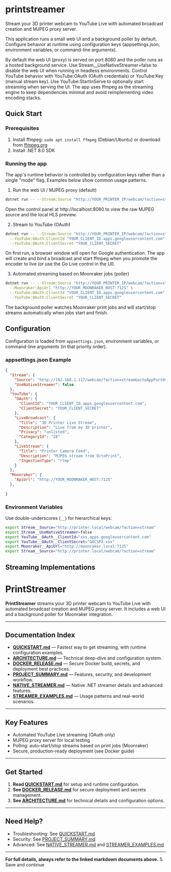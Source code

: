 # printstreamer

Stream your 3D printer webcam to YouTube Live with automated broadcast creation and MJPEG proxy server.

This application runs a small web UI and a background poller by default. Configure behavior at runtime using configuration keys (appsettings.json, environment variables, or command-line arguments).


 By default the web UI (proxy) is served on port 8080 and the poller runs as a hosted background service.
 Use Stream__UseNativeStreamer=false to disable the web UI when running in headless environments.
 Control YouTube behavior with YouTube:OAuth (OAuth credentials) or YouTube:Key (manual stream key). Use YouTube:StartInServe to optionally start streaming when serving the UI.
The app uses ffmpeg as the streaming engine to keep dependencies minimal and avoid reimplementing video encoding stacks.

## Quick Start

### Prerequisites
1. Install ffmpeg: `sudo apt install ffmpeg` (Debian/Ubuntu) or download from [ffmpeg.org](https://ffmpeg.org)
2. Install .NET 8.0 SDK

### Running the app

The app's runtime behavior is controlled by configuration keys rather than a single "mode" flag. Examples below show common usage patterns.

1) Run the web UI / MJPEG proxy (default)

```bash
dotnet run -- --Stream:Source "http://YOUR_PRINTER_IP/webcam/?action=stream"
```

Open the control panel at http://localhost:8080 to view the raw MJPEG source and the local HLS preview.

 2) Stream to YouTube (OAuth)

```bash
dotnet run -- --Stream:Source "http://YOUR_PRINTER_IP/webcam/?action=stream" \
  --YouTube:OAuth:ClientId "YOUR_CLIENT_ID.apps.googleusercontent.com" \
  --YouTube:OAuth:ClientSecret "YOUR_CLIENT_SECRET"
```

On first run, a browser window will open for Google authentication. The app will create and bind a broadcast and start ffmpeg when you promote the encoder to live (or use the Go Live control in the UI).

 3) Automated streaming based on Moonraker jobs (poller)

```bash
dotnet run -- --Stream:Source "http://YOUR_PRINTER_IP/webcam/?action=stream" \
  --Moonraker:ApiUrl "http://YOUR_MOONRAKER_HOST:7125" \
  --YouTube:OAuth:ClientId "YOUR_CLIENT_ID.apps.googleusercontent.com" \
  --YouTube:OAuth:ClientSecret "YOUR_CLIENT_SECRET"
```

The background poller watches Moonraker print jobs and will start/stop streams automatically when jobs start and finish.

## Configuration

Configuration is loaded from `appsettings.json`, environment variables, or command-line arguments (in that priority order).

### appsettings.json Example
```json
{
  "Stream": {
    "Source": "http://192.168.1.117/webcam/?action=stream&octoAppPortOverride=80&cacheBust=1759967901624",
    "UseNativeStreamer": false
  },
  "YouTube": {
    "OAuth": {
      "ClientId": "YOUR_CLIENT_ID.apps.googleusercontent.com",
      "ClientSecret": "YOUR_CLIENT_SECRET"
    },
    "LiveBroadcast": {
      "Title": "3D Printer Live Stream",
      "Description": "Live from my 3D printer",
      "Privacy": "unlisted",
      "CategoryId": "28"
    },
    "LiveStream": {
      "Title": "Printer Camera Feed",
      "Description": "MJPEG stream from OctoPrint",
      "IngestionType": "rtmp"
    }
  },
  "Moonraker": {
    "ApiUrl": "http://YOUR_MOONRAKER_HOST:7125"
  },
  
}
```

### Environment Variables
Use double-underscores (`__`) for hierarchical keys:
```bash
export Stream__Source="http://printer.local/webcam/?action=stream"
export Stream__UseNativeStreamer=false
export YouTube__OAuth__ClientId="xxx.apps.googleusercontent.com"
export YouTube__OAuth__ClientSecret="GOCSPX-xxx"
export Moonraker__ApiUrl="http://moonraker.local:7125"
export Stream__Source="http://printer.local/webcam/?action=stream"
```

## Streaming Implementations
# PrintStreamer

**PrintStreamer** streams your 3D printer webcam to YouTube Live with automated broadcast creation and MJPEG proxy server. It includes a web UI and a background poller for Moonraker integration.

---

## Documentation Index

- **[QUICKSTART.md](./QUICKSTART.md)** — Fastest way to get streaming, with runtime configuration examples.
 - **[ARCHITECTURE.md](./ARCHITECTURE.md)** — Technical deep-dive and configuration system.
- **[DOCKER_RELEASE.md](./DOCKER_RELEASE.md)** — Secure Docker build, secrets, and deployment best practices.
- **[PROJECT_SUMMARY.md](./PROJECT_SUMMARY.md)** — Features, security, and development workflow.
- **[NATIVE_STREAMER.md](./NATIVE_STREAMER.md)** — Native .NET streamer details and advanced features.
- **[STREAMER_EXAMPLES.md](./STREAMER_EXAMPLES.md)** — Usage patterns and real-world scenarios.

---

## Key Features

- Automated YouTube Live streaming (OAuth only)
- MJPEG proxy server for local testing
- Polling: auto-start/stop streams based on print jobs (Moonraker)
- Secure, production-ready deployment (see Docker guide)

---

## Get Started

1. **Read [QUICKSTART.md](./QUICKSTART.md)** for setup and runtime configuration.
2. **See [DOCKER_RELEASE.md](./DOCKER_RELEASE.md)** for secure deployment and secrets management.
3. **See [ARCHITECTURE.md](./ARCHITECTURE.md)** for technical details and configuration options.

---

## Need Help?

- Troubleshooting: See [QUICKSTART.md](./QUICKSTART.md#quick-troubleshooting)
- Security: See [PROJECT_SUMMARY.md](./PROJECT_SUMMARY.md#security-notes)
- Advanced: See [NATIVE_STREAMER.md](./NATIVE_STREAMER.md) and [STREAMER_EXAMPLES.md](./STREAMER_EXAMPLES.md)

---

**For full details, always refer to the linked markdown documents above.**
5. Save and continue


